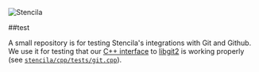 ![Stencila](http://static.stenci.la/img/logo-name-400x88.png)

##test

A small repository is for testing Stencila's integrations with Git and Github. We use it for testing that our [C++ interface](https://github.com/stencila/stencila/blob/master/cpp/stencila/git.hpp) to [libgit2](https://libgit2.github.com/) is working properly (see [`stencila/cpp/tests/git.cpp`](https://github.com/stencila/stencila/blob/master/cpp/tests/git.cpp)).
